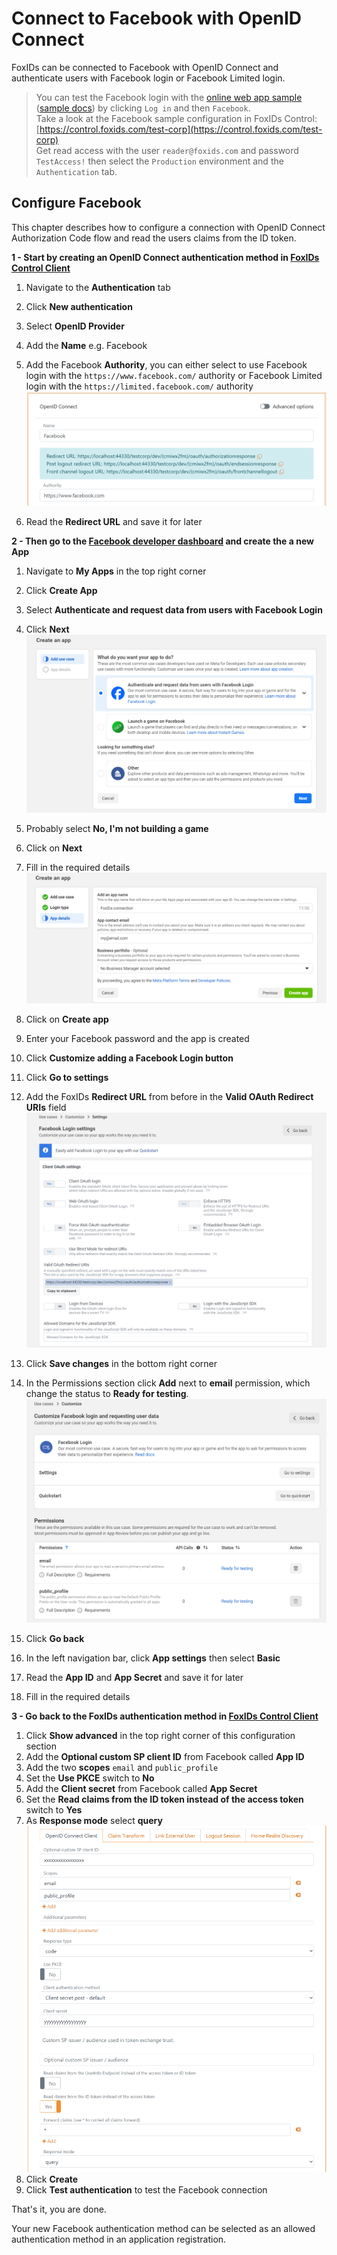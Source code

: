 ﻿# Connect to Facebook with OpenID Connect

FoxIDs can be connected to Facebook with OpenID Connect and authenticate users with Facebook login or Facebook Limited login.

> You can test the Facebook login with the [online web app sample](https://aspnetoidcsample.itfoxtec.com) ([sample docs](samples.md#aspnetcoreoidcauthcodealluppartiessample)) by clicking `Log in` and then `Facebook`.  
> Take a look at the Facebook sample configuration in FoxIDs Control: [https://control.foxids.com/test-corp](https://control.foxids.com/test-corp)  
> Get read access with the user `reader@foxids.com` and password `TestAccess!` then select the `Production` environment and the `Authentication` tab.

## Configure Facebook

This chapter describes how to configure a connection with OpenID Connect Authorization Code flow and read the users claims from the ID token.

**1 - Start by creating an OpenID Connect authentication method in [FoxIDs Control Client](control.md#foxids-control-client)**

 1. Navigate to the **Authentication** tab
 2. Click **New authentication**
 3. Select **OpenID Provider**
 4. Add the **Name** e.g. Facebook
 5. Add the Facebook **Authority**, you can either select to use Facebook login with the `https://www.facebook.com/` authority or Facebook Limited login with the `https://limited.facebook.com/` authority
 ![Read the redirect URLs](images/howto-oidc-facebook-readredirect.png)

 6. Read the **Redirect URL** and save it for later

**2 - Then go to the [Facebook developer dashboard](https://developers.facebook.com/) and create the a new App**

 1. Navigate to **My Apps** in the top right corner
 2. Click **Create App**
 3. Select **Authenticate and request data from users with Facebook Login**
 4. Click **Next**
 ![Select login on Facebook](images/howto-oidc-facebook-select-login.png)

 5. Probably select **No, I'm not building a game**
 6. Click on **Next**
 7. Fill in the required details
 ![App details on Facebook](images/howto-oidc-facebook-app-details.png)
 8. Click on **Create app**
 
 9. Enter your Facebook password and the app is created 
 10. Click **Customize adding a Facebook Login button**
 11. Click **Go to settings**
 12. Add the FoxIDs **Redirect URL** from before in the **Valid OAuth Redirect URIs** field
 ![Rediredt URL on Facebook](images/howto-oidc-facebook-redirect-url.png)
 13. Click **Save changes** in the bottom right corner
 
 14. In the Permissions section click **Add** next to **email** permission, which change the status to **Ready for testing**.
 ![Email permission on Facebook](images/howto-oidc-facebook-email.png)
  
 15. Click **Go back** 

 16. In the left navigation bar, click **App settings** then select **Basic**
 17. Read the **App ID** and **App Secret** and save it for later
 18. Fill in the required details
 
 **3 - Go back to the FoxIDs authentication method in [FoxIDs Control Client](control.md#foxids-control-client)**

 1. Click **Show advanced** in the top right corner of this configuration section
 2. Add the **Optional custom SP client ID** from Facebook called **App ID**
 3. Add the two **scopes** `email` and `public_profile`
 4. Set the **Use PKCE** switch to **No**
 5. Add the **Client secret** from Facebook called **App Secret**
 6. Set the **Read claims from the ID token instead of the access token** switch to **Yes**
 7. As **Response mode** select **query**
 ![Configuration in FoxIDs](images/howto-oidc-facebook-config.png)
 8. Click **Create**
 9. Click **Test authentication** to test the Facebook connection  
 
That's it, you are done.
 
Your new Facebook authentication method can be selected as an allowed authentication method in an application registration.
